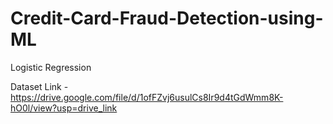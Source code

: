 # Credit-Card-Fraud-Detection-using-ML
Logistic Regression

Dataset Link - https://drive.google.com/file/d/1ofFZvj6usulCs8Ir9d4tGdWmm8K-hO0l/view?usp=drive_link
